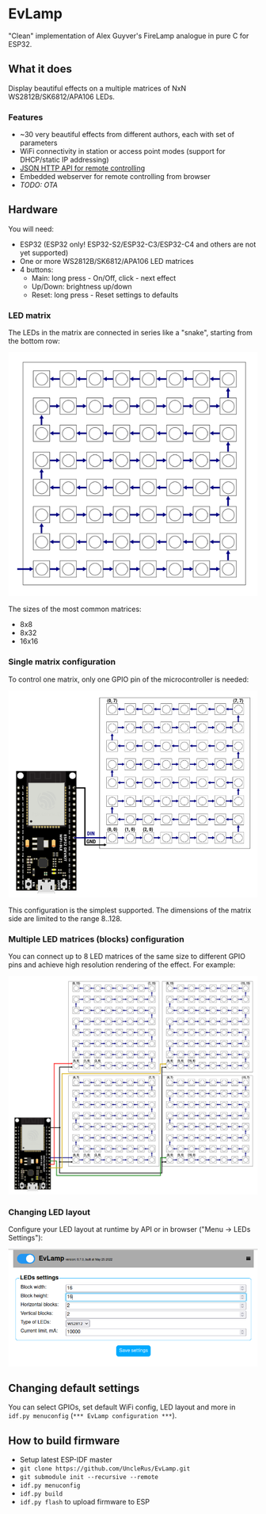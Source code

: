 # EvLamp

"Clean" implementation of Alex Guyver's FireLamp analogue in pure C for ESP32.

## What it does

Display beautiful effects on a multiple matrices of NxN WS2812B/SK6812/APA106 LEDs.

### Features

- ~30 very beautiful effects from different authors, each with set of parameters
- WiFi connectivity in station or access point modes (support for DHCP/static IP addressing)
- [JSON HTTP API for remote controlling](API.md)
- Embedded webserver for remote controlling from browser
- *TODO: OTA*

## Hardware

You will need:

- ESP32 (ESP32 only! ESP32-S2/ESP32-C3/ESP32-C4 and others are not yet supported)
- One or more WS2812B/SK6812/APA106 LED matrices
- 4 buttons:
	- Main: long press - On/Off, click - next effect
	- Up/Down: brightness up/down
	- Reset: long press - Reset settings to defaults

### LED matrix

The LEDs in the matrix are connected in series like a "snake", starting from the bottom row:

![8x8 matrix](hardware/8x8_matrix.png)

The sizes of the most common matrices:
- 8x8
- 8x32
- 16x16

### Single matrix configuration

To control one matrix, only one GPIO pin of the microcontroller is needed:

![Single matrix](hardware/single_block.png)

This configuration is the simplest supported. The dimensions of the matrix side are limited to the range 8..128.

### Multiple LED matrices (blocks) configuration

You can connect up to 8 LED matrices of the same size to different GPIO pins and achieve high resolution
rendering of the effect. For example:

![4 blocks configuration example](hardware/2x2_blocks.png)

### Changing LED layout

Configure your LED layout at runtime by API or in browser ("Menu -> LEDs Settings"):

![LED layout configuration](hardware/led_config.png)

## Changing default settings 

You can select GPIOs, set default WiFi config, LED layout and more in `idf.py menuconfig`
(`*** EvLamp configuration ***`). 

## How to build firmware

- Setup latest ESP-IDF master
- `git clone https://github.com/UncleRus/EvLamp.git`
- `git submodule init --recursive --remote`
- `idf.py menuconfig`
- `idf.py build`
- `idf.py flash` to upload firmware to ESP
